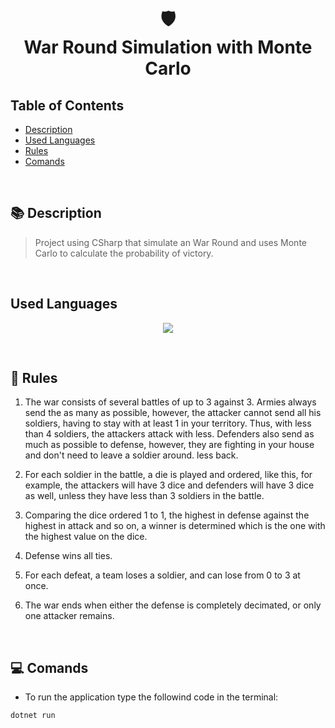 <h1 align="center">
    🛡️<br>War Round Simulation with Monte Carlo
</h1>


## Table of Contents
  * [Description](#description)
  * [Used Languages](#used-languages)
  * [Rules](#rules)
  * [Comands](#comands)

<br>

<a name="description"></a>
## 📚 Description
>  Project using CSharp that simulate an War Round and uses Monte Carlo to calculate the probability  of victory.

<br>

<a name="used-languages"></a>
## Used Languages
<p align="center">
    <img src="https://img.shields.io/badge/CSharp-43853D?style=for-the-badge&logo=csharp&logoColor=white" />
</p>

<br>

<a name="rules"></a>
## 📜 Rules
1. The war consists of several battles of up to 3 against 3. Armies always send the
as many as possible, however, the attacker cannot send all his soldiers,
having to stay with at least 1 in your territory. Thus, with less than 4 soldiers, the
attackers attack with less. Defenders also send as much as possible to
defense, however, they are fighting in your house and don't need to leave a soldier around.
less back.

2. For each soldier in the battle, a die is played and ordered, like this, for example, the
attackers will have 3 dice and defenders will have 3 dice as well, unless they have
less than 3 soldiers in the battle.

3. Comparing the dice ordered 1 to 1, the highest in defense against the highest in attack and
so on, a winner is determined which is the one with the highest value on the dice.

4. Defense wins all ties.
5. For each defeat, a team loses a soldier, and can lose from 0 to 3 at once.
6. The war ends when either the defense is completely decimated, or only one attacker remains.

<br>

<a name="comands"></a>
## 💻 Comands

* To run the application type the followind code in the terminal: 
```
dotnet run
```
